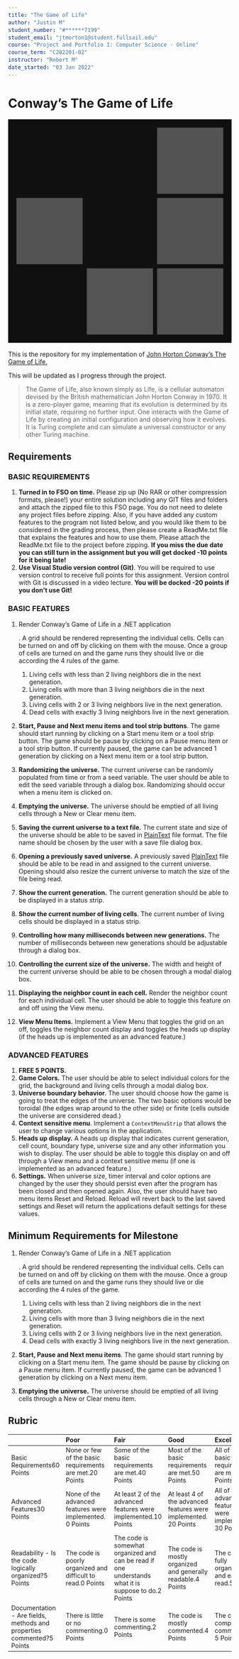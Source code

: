 ```yaml
---
title: "The Game of Life"
author: "Justin M"
student_number: "#******7199"
student_email: "jtmorton1@student.fullsail.edu"
course: "Project and Portfolio I: Computer Science - Online"
course_term: "C202201-02"
instructor: "Robert M"
date_started: "03 Jan 2022"
---
```

# **Conway’s The Game of Life**

![Banner](https://github.com/TheAnonyMOST/game_of_life/blob/main/assets/title.png?raw=true)

This is the repository for my implementation of [John Horton Conway’s The Game of Life.](https://en.wikipedia.org/wiki/Conway's_Game_of_Life)

This will be updated as I progress through the project.



> The Game of Life, also known simply as Life, is a cellular automaton devised by the British mathematician John Horton Conway in 1970. It is a zero-player game, meaning that its evolution is determined by its initial state, requiring no further input. One interacts with the Game of Life by creating an initial configuration and observing how it evolves. It is Turing complete and can simulate a universal constructor or any other Turing machine.





## Requirements

### BASIC REQUIREMENTS

1. **Turned in to FSO on time.** Please zip up (No RAR or other compression formats, please!) your entire solution including any GIT files and folders and attach the zipped file to this FSO page. You do not need to delete any project files before zipping. Also, if you have added any custom features to the program not listed below, and you would like them to be considered in the grading process, then please create a ReadMe.txt file that explains the features and how to use them. Please attach the ReadMe.txt file to the project before zipping. **If you miss the due date you can still turn in the assignment but you will get docked -10 points for it being late!**
2. **Use Visual Studio version control (Git)**. You will be required to use version control to receive full points for this assignment. Version control with Git is discussed in a video lecture. **You will be docked -20 points if you don't use Git!**

### BASIC FEATURES

1. Render Conway’s Game of Life in a .NET application

   . A grid should be rendered representing the individual cells. Cells can be turned on and off by clicking on them with the mouse. Once a group of cells are turned on and the game runs they should live or die according the 4 rules of the game.

   1. Living cells with less than 2 living neighbors die in the next generation.
   2. Living cells with more than 3 living neighbors die in the next generation.
   3. Living cells with 2 or 3 living neighbors live in the next generation.
   4. Dead cells with exactly 3 living neighbors live in the next generation.

2. **Start, Pause and Next menu items and tool strip buttons**. The game should start running by clicking on a Start menu item or a tool strip button. The game should be pause by clicking on a Pause menu item or a tool strip button. If currently paused, the game can be advanced 1 generation by clicking on a Next menu item or a tool strip button.

3. **Randomizing the universe.** The current universe can be randomly populated from time or from a seed variable. The user should be able to edit the seed variable through a dialog box. Randomizing should occur when a menu item is clicked on.

4. **Emptying the universe.** The universe should be emptied of all living cells through a New or Clear menu item.

5. **Saving the current universe to a text file.** The current state and size of the universe should be able to be saved in [PlainText](http://www.conwaylife.com/wiki/Plaintext) file format. The file name should be chosen by the user with a save file dialog box.

6. **Opening a previously saved universe.** A previously saved [PlainText](http://www.conwaylife.com/wiki/Plaintext) file should be able to be read in and assigned to the current universe. Opening should also resize the current universe to match the size of the file being read.

7. **Show the current generation.** The current generation should be able to be displayed in a status strip.

8. **Show the current number of living cells**. The current number of living cells should be displayed in a status strip.

9. **Controlling how many milliseconds between new generations.** The number of milliseconds between new generations should be adjustable through a dialog box.

10. **Controlling the current size of the universe.** The width and height of the current universe should be able to be chosen through a modal dialog box.

11. **Displaying the neighbor count in each cell.** Render the neighbor count for each individual cell. The user should be able to toggle this feature on and off using the View menu.

12. **View Menu Items.** Implement a View Menu that toggles the grid on an off, toggles the neighbor count display and toggles the heads up display (if the heads up is implemented as an advanced feature.)

### ADVANCED FEATURES

1. **FREE 5 POINTS.**
2. **Game Colors.** The user should be able to select individual colors for the grid, the background and living cells through a modal dialog box.
3. **Universe boundary behavior.** The user should choose how the game is going to treat the edges of the universe. The two basic options would be toroidal (the edges wrap around to the other side) or finite (cells outside the universe are considered dead.)
4. **Context sensitive menu**. Implement a `ContextMenuStrip` that allows the user to change various options in the application.
5. **Heads up display.** A heads up display that indicates current generation, cell count, boundary type, universe size and any other information you wish to display. The user should be able to toggle this display on and off through a View menu and a context sensitive menu (if one is implemented as an advanced feature.)
6. **Settings.** When universe size, timer interval and color options are changed by the user they should persist even after the program has been closed and then opened again. Also, the user should have two menu items Reset and Reload. Reload will revert back to the last saved settings and Reset will return the applications default settings for these values.

## Minimum Requirements for Milestone

1. Render Conway’s Game of Life in a .NET application

   . A grid should be rendered representing the individual cells. Cells can be turned on and off by clicking on them with the mouse. Once a group of cells are turned on and the game runs they should live or die according the 4 rules of the game.

   1. Living cells with less than 2 living neighbors die in the next generation.
   2. Living cells with more than 3 living neighbors die in the next generation.
   3. Living cells with 2 or 3 living neighbors live in the next generation.
   4. Dead cells with exactly 3 living neighbors live in the next generation.

2. **Start, Pause and Next menu items**. The game should start running by clicking on a Start menu item. The game should be pause by clicking on a Pause menu item. If currently paused, the game can be advanced 1 generation by clicking on a Next menu item.

3. **Emptying the universe.** The universe should be emptied of all living cells through a New or Clear menu item.



## Rubric

|                                                              | Poor                                                        | Fair                                                         | Good                                                         | Excellent                                                   |
| :----------------------------------------------------------- | :---------------------------------------------------------- | :----------------------------------------------------------- | :----------------------------------------------------------- | :---------------------------------------------------------- |
| Basic Requirements60 Points                                  | None or few of the  basic requirements  are met.20 Points   | Some of the basic  requirements are met.40 Points            | Most of the basic  requirements are met.50 Points            | All of the basic  requirements are met.60 Points            |
| Advanced Features30 Points                                   | None of the  advanced features were implemented. 0 Points   | At least 2 of the  advanced features  were implemented.10 Points | At least 4 of the  advanced features  were implemented. 20 Points | All of the  advanced features  were  implemented. 30 Points |
| Readability - Is the code logically organized?5 Points       | The code is poorly organized and difficult to read.0 Points | The code is somewhat organized and can be read if one understands what it is suppose to do.2 Points | The code is mostly organized and generally readable.4 Points | The code is fully organized and easy to read.5 Points       |
| Documentation -  Are fields, methods and properties commented?5 Points | There is little or no commenting.0 Points                   | There is some  commenting.2 Points                           | The code is mostly  commented.4 Points                       | The code is  completely  commented. 5 Points                |

